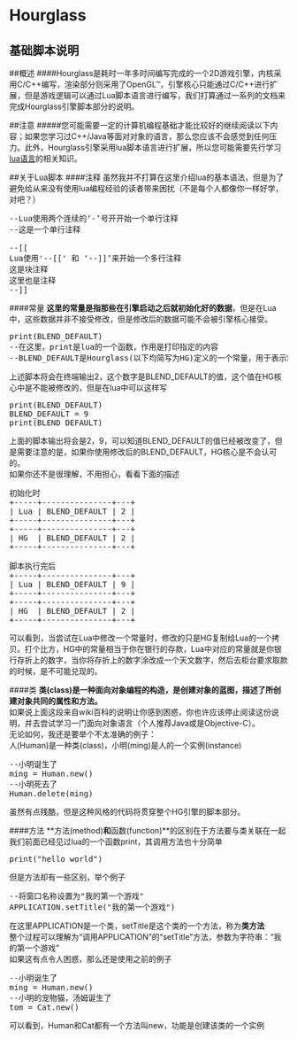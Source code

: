 Hourglass
===

基础脚本说明
---

##概述
####Hourglass是耗时一年多时间编写完成的一个2D游戏引擎，内核采用C/C++编写，渲染部分则采用了OpenGL&trade;，引擎核心只能通过C/C++进行扩展，但是游戏逻辑可以通过Lua脚本语言进行编写，我们打算通过一系列的文档来完成Hourglass引擎脚本部分的说明。

##注意
#####您可能需要一定的计算机编程基础才能比较好的继续阅读以下内容；如果您学习过C++/Java等面对对象的语言，那么您应该不会感觉到任何压力。此外，Hourglass引擎采用lua脚本语言进行扩展，所以您可能需要先行学习[lua语言](http://www.lua.org/)的相关知识。
  
##关于Lua脚本
####注释
虽然我并不打算在这里介绍lua的基本语法，但是为了避免给从来没有使用lua编程经验的读者带来困扰（不是每个人都像你一样好学，对吧？）  
<pre>
--Lua使用两个连续的‘-’号开开始一个单行注释
--这是一个单行注释
  
--[[  
Lua使用'--[[' 和 ‘--]]’来开始一个多行注释  
这是块注释  
这里也是注释
--]]  
</pre>

####常量
**这里的常量是指那些在引擎启动之后就初始化好的数据**，但是在Lua中，这些数据并非不接受修改，但是修改后的数据可能不会被引擎核心接受。
<pre>
print(BLEND_DEFAULT)
--在这里，print是lua的一个函数，作用是打印指定的内容
--BLEND_DEFAULT是Hourglass(以下均简写为HG)定义的一个常量，用于表示默认的混合模式
</pre>
上述脚本将会在终端输出2，这个数字是BLEND_DEFAULT的值，这个值在HG核心中是不能被修改的，但是在lua中可以这样写  
<pre>
print(BLEND_DEFAULT)
BLEND_DEFAULT = 9
print(BLEND_DEFAULT)
</pre>
上面的脚本输出将会是2，9，可以知道BLEND_DEFAULT的值已经被改变了，但是需要注意的是，如果你使用修改后的BLEND_DEFAULT，HG核心是不会认可的。  
如果你还不是很理解，不用担心，看看下面的描述
<pre>
初始化时
+-----+---------------+---+
| Lua | BLEND_DEFAULT | 2 |
+-----+---------------+---+
+-----+---------------+---+
| HG  | BLEND_DEFAULT | 2 |
+-----+---------------+---+

脚本执行完后
+-----+---------------+---+
| Lua | BLEND_DEFAULT | 9 |
+-----+---------------+---+
+-----+---------------+---+
| HG  | BLEND_DEFAULT | 2 |
+-----+---------------+---+
</pre>
可以看到，当尝试在Lua中修改一个常量时，修改的只是HG复制给Lua的一个拷贝。打个比方，HG中的常量相当于你在银行的存款，Lua中对应的常量就是你银行存折上的数字，当你将存折上的数字涂改成一个天文数字，然后去柜台要求取款的时候，是不可能兑现的。

####类
**类(class)是一种面向对象编程的构造，是创建对象的蓝图，描述了所创建对象共同的属性和方法。**  
如果说上面这段来自wiki百科的说明让你感到困惑，你也许应该停止阅读这份说明，并去尝试学习一门面向对象语言（个人推荐Java或是Objective-C）。   
无论如何，我还是要举个不太准确的例子：  
人(Human)是一种类(class)，小明(ming)是人的一个实例(instance)
<pre>
--小明诞生了
ming = Human.new()
--小明死去了
Human.delete(ming)
</pre>
虽然有点残酷，但是这种风格的代码将贯穿整个HG引擎的脚本部分。

####方法
**方法(method)**和**函数(function)**的区别在于方法要与类关联在一起  
我们前面已经见过lua的一个函数print，其调用方法也十分简单
<pre>
print("hello world")
</pre>
但是方法却有一些区别，举个例子
<pre>
--将窗口名称设置为"我的第一个游戏"
APPLICATION.setTitle("我的第一个游戏")
</pre>
在这里APPLICATION是一个类，setTitle是这个类的一个方法，称为**类方法**  
整个过程可以理解为“调用APPLICATION”的“setTitle”方法，参数为字符串：“我的第一个游戏”  
如果这有点令人困惑，那么还是使用之前的例子  
<pre>
--小明诞生了
ming = Human.new()
--小明的宠物猫，汤姆诞生了
tom = Cat.new()
</pre>
可以看到，Human和Cat都有一个方法叫new，功能是创建该类的一个实例
